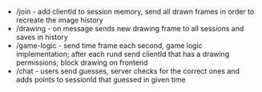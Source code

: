 - /join - add clientId to session memory, send all drawn frames in order to recreate the image history
- /drawing - on message sends new drawing frame to all sessions and saves in history
- /game-logic - send time frame each second, game logic implementation; after each rund send clientId that has a drawing permissions; block drawing on frontend
- /chat - users send guesses, server checks for the correct ones and adds points to sessionId that guessed in given time
